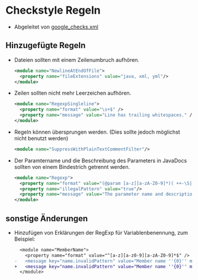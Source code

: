# Checkstyle Regeln

* Abgeleitet von [google_checks.xml](https://github.com/checkstyle/checkstyle/blob/master/src/main/resources/google_checks.xml)

## Hinzugefügte Regeln
* Dateien sollten mit einem Zeilenumbruch aufhören.
    ```xml
    <module name="NewlineAtEndOfFile">
      <property name="fileExtensions" value="java, xml, yml"/>
    </module>
    ```
* Zeilen sollten nicht mehr Leerzeichen aufhören.
    ```xml
    <module name="RegexpSingleline">
      <property name="format" value="\s+$" />
      <property name="message" value="Line has trailing whitespaces." />
    </module>
    ```
* Regeln können übersprungen werden. (Dies sollte jedoch möglichst nicht benutzt werden)
    ```xml
    <module name="SuppressWithPlainTextCommentFilter"/>
    ```
* Der Paramtername und die Beschreibung des Parameters in JavaDocs sollten von einem Bindestrich getrennt werden.
    ```xml
    <module name="Regexp">
      <property name="format" value="(@param [a-z][a-zA-Z0-9]*)( ++-\S|\S- |\S-\S| ++[^-])"/>
      <property name="illegalPattern" value="true"/>
      <property name="message" value="The parameter name and description are not seperated by &quot; - &quot;" />
    </module>
    ```

## sonstige Änderungen
* Hinzufügen von Erklärungen der RegExp für Variablenbenennung, zum Beispiel:
    ```diff
      <module name="MemberName">
        <property name="format" value="^[a-z][a-z0-9][a-zA-Z0-9]*$" />
    -   <message key="name.invalidPattern" value="Member name ''{0}'' must match pattern ''{1}''." />
    +   <message key="name.invalidPattern" value="Member name ''{0}'' must match pattern ''{1}'' (camelCase, start with lowercase, only alphanumerical)." />
      </module>
    ```

